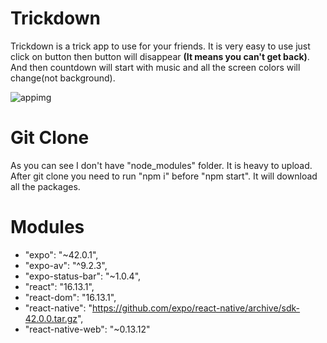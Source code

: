 # Trickdown

Trickdown is a trick app to use for your friends. It is very easy to use just click on button then button will disappear **(It means you can't get back)**.
And then countdown will start with music and all the screen colors will change(not background).

![appimg](https://user-images.githubusercontent.com/60935451/133891719-775641bd-ef2f-4424-aad0-6d34a731d29a.jpeg)


# Git Clone

As you can see I don't have "node_modules" folder. It is heavy to upload. After git clone you need to run "npm i" before "npm start". It will download all the packages.

# Modules

-    "expo": "~42.0.1",
-    "expo-av": "^9.2.3",
-    "expo-status-bar": "~1.0.4",
-    "react": "16.13.1",
-    "react-dom": "16.13.1",
-    "react-native": "https://github.com/expo/react-native/archive/sdk-42.0.0.tar.gz",
-    "react-native-web": "~0.13.12"
